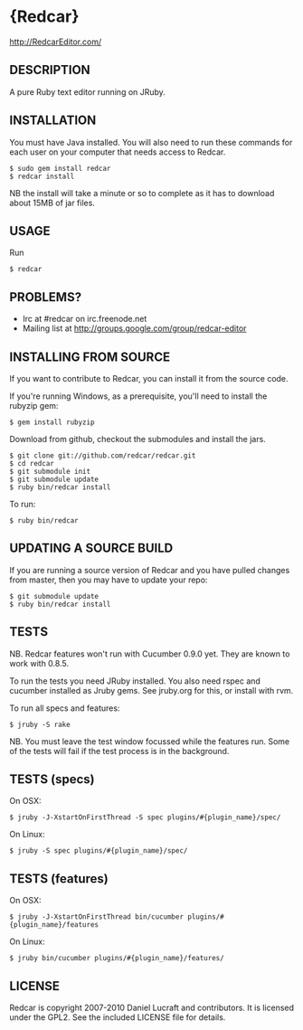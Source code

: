 {Redcar}
========

http://RedcarEditor.com/

## DESCRIPTION

A pure Ruby text editor running on JRuby. 

## INSTALLATION

You must have Java installed. You will also need to run these commands for each user on your computer that needs access to Redcar.

    $ sudo gem install redcar
    $ redcar install
    
NB the install will take a minute or so to complete as it has to download about 15MB of jar files.

## USAGE

Run 

    $ redcar

## PROBLEMS?

* Irc at #redcar on irc.freenode.net
* Mailing list at http://groups.google.com/group/redcar-editor

## INSTALLING FROM SOURCE

If you want to contribute to Redcar, you can install it from the source code.

If you're running Windows, as a prerequisite, you'll need to install the rubyzip gem:

    $ gem install rubyzip

Download from github, checkout the submodules and install the jars.

    $ git clone git://github.com/redcar/redcar.git
    $ cd redcar
    $ git submodule init
    $ git submodule update
    $ ruby bin/redcar install

To run:

    $ ruby bin/redcar

## UPDATING A SOURCE BUILD

If you are running a source version of Redcar and you have pulled changes from master, then you may have to update your repo:

    $ git submodule update
    $ ruby bin/redcar install

## TESTS

NB. Redcar features won't run with Cucumber 0.9.0 yet. They are known to work with 0.8.5.

To run the tests you need JRuby installed. You also need rspec and cucumber installed as Jruby gems. See jruby.org for this, or install with rvm.

To run all specs and features:

    $ jruby -S rake

NB. You must leave the test window focussed while the features run. Some of the tests will fail if the test process is in the background.

## TESTS (specs)

On OSX:

    $ jruby -J-XstartOnFirstThread -S spec plugins/#{plugin_name}/spec/

On Linux:

    $ jruby -S spec plugins/#{plugin_name}/spec/

  
## TESTS (features)

On OSX:

    $ jruby -J-XstartOnFirstThread bin/cucumber plugins/#{plugin_name}/features

On Linux:

    $ jruby bin/cucumber plugins/#{plugin_name}/features/

## LICENSE

Redcar is copyright 2007-2010 Daniel Lucraft and contributors. 
It is licensed under the GPL2. See the included LICENSE file for details.
